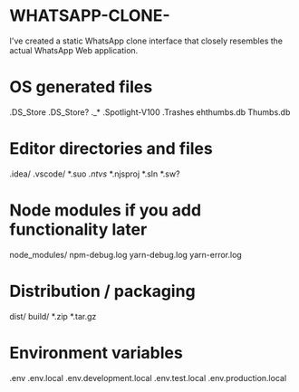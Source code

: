 # WHATSAPP-CLONE-
I've created a static WhatsApp clone interface that closely resembles the actual WhatsApp Web application. 
# OS generated files
.DS_Store
.DS_Store?
._*
.Spotlight-V100
.Trashes
ehthumbs.db
Thumbs.db

# Editor directories and files
.idea/
.vscode/
*.suo
*.ntvs*
*.njsproj
*.sln
*.sw?

# Node modules if you add functionality later
node_modules/
npm-debug.log
yarn-debug.log
yarn-error.log

# Distribution / packaging
dist/
build/
*.zip
*.tar.gz

# Environment variables
.env
.env.local
.env.development.local
.env.test.local
.env.production.local
